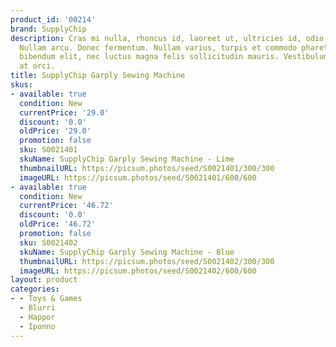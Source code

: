 ```yaml
---
product_id: '00214'
brand: SupplyChip
description: Cras mi nulla, rhoncus id, laoreet ut, ultricies id, odio.Donec imperdiet.
  Nullam arcu. Donec fermentum. Nullam varius, turpis et commodo pharetra, est eros
  bibendum elit, nec luctus magna felis sollicitudin mauris. Vestibulum auctor tortor
  at orci.
title: SupplyChip Garply Sewing Machine
skus:
- available: true
  condition: New
  currentPrice: '29.0'
  discount: '0.0'
  oldPrice: '29.0'
  promotion: false
  sku: S0021401
  skuName: SupplyChip Garply Sewing Machine - Lime
  thumbnailURL: https://picsum.photos/seed/S0021401/300/300
  imageURL: https://picsum.photos/seed/S0021401/600/600
- available: true
  condition: New
  currentPrice: '46.72'
  discount: '0.0'
  oldPrice: '46.72'
  promotion: false
  sku: S0021402
  skuName: SupplyChip Garply Sewing Machine - Blue
  thumbnailURL: https://picsum.photos/seed/S0021402/300/300
  imageURL: https://picsum.photos/seed/S0021402/600/600
layout: product
categories:
- - Toys & Games
  - Blurri
  - Happor
  - Iponno
---
```

